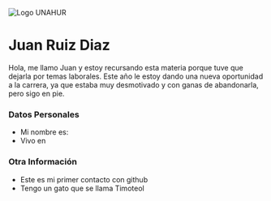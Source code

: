 ![Logo UNAHUR](./UNAHUR.png)

# Juan Ruiz Diaz
Hola, me llamo Juan y estoy recursando esta materia porque tuve que dejarla por temas laborales.
Este año le estoy dando una nueva oportunidad a la carrera, ya que estaba muy desmotivado y con ganas de abandonarla, pero sigo en pie.

### Datos Personales
- Mi nombre es:
- Vivo en


### Otra Información
- Este es mi primer contacto con github
- Tengo un gato que se llama Timoteol
